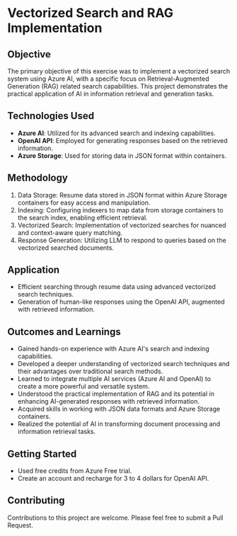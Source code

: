 # Vectorized Search and RAG Implementation

## Objective

The primary objective of this exercise was to implement a vectorized search system using Azure AI, with a specific focus on Retrieval-Augmented Generation (RAG) related search capabilities. This project demonstrates the practical application of AI in information retrieval and generation tasks.

## Technologies Used

- **Azure AI**: Utilized for its advanced search and indexing capabilities.
- **OpenAI API**: Employed for generating responses based on the retrieved information.
- **Azure Storage**: Used for storing data in JSON format within containers.

## Methodology

1. Data Storage: Resume data stored in JSON format within Azure Storage containers for easy access and manipulation.
2. Indexing: Configuring indexers to map data from storage containers to the search index, enabling efficient retrieval.
3. Vectorized Search: Implementation of vectorized searches for nuanced and context-aware query matching.
4. Response Generation: Utilizing LLM to respond to queries based on the vectorized searched documents.

## Application

- Efficient searching through resume data using advanced vectorized search techniques.
- Generation of human-like responses using the OpenAI API, augmented with retrieved information.

## Outcomes and Learnings

- Gained hands-on experience with Azure AI's search and indexing capabilities.
- Developed a deeper understanding of vectorized search techniques and their advantages over traditional search methods.
- Learned to integrate multiple AI services (Azure AI and OpenAI) to create a more powerful and versatile system.
- Understood the practical implementation of RAG and its potential in enhancing AI-generated responses with retrieved information.
- Acquired skills in working with JSON data formats and Azure Storage containers.
- Realized the potential of AI in transforming document processing and information retrieval tasks.

## Getting Started

- Used free credits from Azure Free trial.
- Create an account and recharge for 3 to 4 dollars for OpenAI API.


## Contributing

Contributions to this project are welcome. Please feel free to submit a Pull Request.
